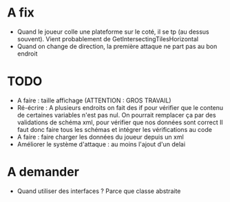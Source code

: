 # A fix
- Quand le joueur colle une plateforme sur le coté, il se tp (au dessus souvent). Vient probablement de GetIntersectingTilesHorizontal
- Quand on change de direction, la première attaque ne part pas au bon endroit

# TODO
- A faire : taille affichage (ATTENTION : GROS TRAVAIL)
- Ré-écrire : A plusieurs endroits on fait des if pour vérifier que le contenu de certaines variables n'est pas nul.
  On pourrait remplacer ça par des validations de schéma xml, pour vérifier que nos données sont correct
  Il faut donc faire tous les schémas et intégrer les vérifications au code
- A faire : faire charger les données du joueur depuis un xml
- Améliorer le système d'attaque : au moins l'ajout d'un delai


# A demander
- Quand utiliser des interfaces ? Parce que classe abstraite